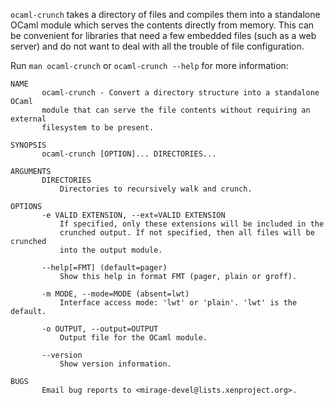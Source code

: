 `ocaml-crunch` takes a directory of files and compiles them into a standalone
OCaml module which serves the contents directly from memory.  This can be
convenient for libraries that need a few embedded files (such as a web server)
and do not want to deal with all the trouble of file configuration.

Run `man ocaml-crunch` or `ocaml-crunch --help` for more information:

```
NAME
       ocaml-crunch - Convert a directory structure into a standalone OCaml
       module that can serve the file contents without requiring an external
       filesystem to be present.

SYNOPSIS
       ocaml-crunch [OPTION]... DIRECTORIES...

ARGUMENTS
       DIRECTORIES
           Directories to recursively walk and crunch.

OPTIONS
       -e VALID EXTENSION, --ext=VALID EXTENSION
           If specified, only these extensions will be included in the
           crunched output. If not specified, then all files will be crunched
           into the output module.

       --help[=FMT] (default=pager)
           Show this help in format FMT (pager, plain or groff).

       -m MODE, --mode=MODE (absent=lwt)
           Interface access mode: 'lwt' or 'plain'. 'lwt' is the default.

       -o OUTPUT, --output=OUTPUT
           Output file for the OCaml module.

       --version
           Show version information.

BUGS
       Email bug reports to <mirage-devel@lists.xenproject.org>.
```
